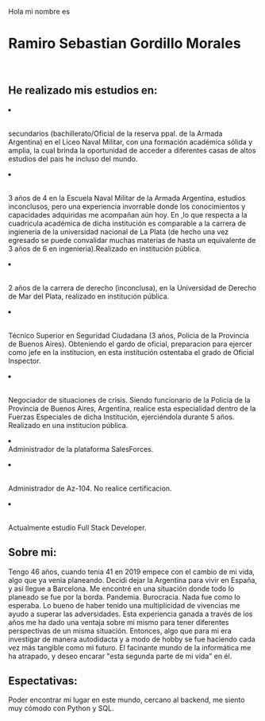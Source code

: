 Hola mi nombre es <br><h1 class="headding element" color="blue">Ramiro Sebastian Gordillo Morales</h1></br>

<h2>He realizado mis estudios en:</h2>
                        <li><p><br> secundarios (bachillerato/Oficial de la reserva ppal. de la Armada Argentina) en el Liceo Naval Militar, con una formación académica sólida y amplia, la cual brinda la oportunidad de acceder a diferentes casas de altos estudios del pais he incluso del mundo.</br></p></li>
                        <li> <p><br>3 años de 4 en la Escuela Naval Militar de la Armada Argentina, estudios inconclusos, pero una experiencia invorrable donde los conocimientos y capacidades adquiridas me acompañan aún hoy. En ,lo que respecta a la cuadricula académica de dicha institución es comparable a la carrera de ingieneria de la universidad nacional de La Plata (de hecho una vez egresado se puede convalidar muchas materias de hasta un equivalente de 3 años de 6 en ingenieria).Realizado en institución pública.</br> </p></li>
                        <li> <p><br>2 años de la carrera de derecho (inconclusa), en la Universidad de Derecho de Mar del Plata, realizado en institución pública.</br> </p></li>
                        <li> <p><br>Técnico Superior en Seguridad Ciudadana (3 años, Policia de la Provincia de Buenos Aires). Obteniendo el gardo de oficial, preparacion para ejercer como jefe en la institucion, en esta institución ostentaba el grado de Oficial Inspector.</br> </p></li>
                        <li> <p><br> Negociador de situaciones de crisis. Siendo funcionario de la Policia de la Provincia de Buenos Aires, Argentina, realice esta especialidad dentro de la Fuerzas Especiales de dicha Institución, ejerciéndola durante 5 años. Realizado en una institucion pública.</br></p></li>
                        <li> <br>Administrador de la plataforma SalesForces.</br></p></li><p>
                        <li> <p><br>Administrador de Az-104. No realice certificacion.</br></p></li>
                        <li>  <p><br>Actualmente estudio Full Stack Developer.</br></p></li>   
                        
<h2>Sobre mi:</h2>
            Tengo 46 años, cuando tenia 41 en 2019 empece con el cambio de mi vida, algo que ya venia planeando. Decidi dejar la Argentina para vivir en España, y asi llegue a Barcelona. Me encontré en una situación donde todo lo planeado se fue por la borda. Pandemia. Burocracia. Nada fue como lo esperaba. Lo bueno de haber tenido una multiplicidad de vivencias me ayudo a superar las adversidades. Esta experiencia ganada a través de los años me ha dado una ventaja sobre mi mismo para tener diferentes perspectivas de un misma situación. Entonces, algo que para mi era investigar de manera autodidacta y a modo de hobby se fue haciendo cada vez más tangible como mi futuro. El facinante mundo de la informática me ha atrapado, y deseo encarar "esta segunda parte de mi vida" en él.

<h2>Espectativas:</h2>
            Poder encontrar mi lugar en este mundo, cercano al backend, me siento muy cómodo con Python y SQL.


